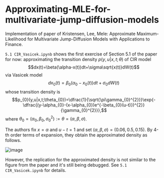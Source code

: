 # Approximating-MLE-for-multivariate-jump-diffusion-models
Implementation of paper of Kristensen, Lee, Mele: Approximate Maximum-Likelihood for Multivariate Jump-Diffusion Models with Applications to Finance.

`5.1 CIR_Vasicek.ipynb` shows the first exercise of Section 5.1 of the paper for now: approximating the transition density $p(y,u|x,t;\theta)$ of CIR model $$dx(t)=\beta(\alpha-x(t))dt+\sigma\sqrt{x(t)}dW(t)$$ via Vasicek model $$dx_{0}(t)=\beta_{0}(\alpha_{0}-x_{0}(t))dt+\sigma_{0}dW(t)$$ whose transition density is $$p_{0}(y,u|x,t;\theta_{0})=\dfrac{1}{\sqrt{\pi\gamma_{0}^{2}}}\exp{-\dfrac{(y-\alpha_{0}-(x-\alpha_{0})e^{-\beta_{0}(u-t)})^{2}}{\gamma_{0}^{2}}},$$ where $\theta_{0}=(\alpha_{0},\beta_{0},\sigma_{0}^{2}):=\theta=(\alpha,\beta,\sigma)$.

The authors fix $x=\alpha$ and $u-t=1$ and set $(\alpha,\beta,\sigma)=(0.06,0.5,0.15)$. By 4-th order terms of expansion, they obtain the approximated density as follows.

![image](https://github.com/vincentcaiwu/Approximating-MLE-for-multivariate-jump-diffusion-models/assets/132093480/9cb8cedd-86b2-459e-aadd-5ec9af30fb94)

However, the replication for the approximated density is not similar to the figure from the paper and it's still being debugged. See `5.1 CIR_Vasicek.ipynb` for details.
